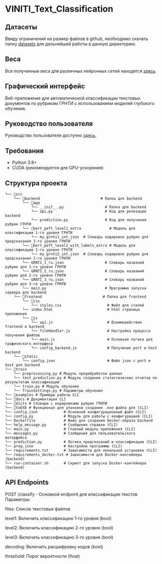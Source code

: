 # VINITI_Text_Classification

## Датасеты
Ввиду ограничений на размер файлов в github, необходимо скачать папку [datasets](https://vvzunin.me:10003/d/s/xfHnY40x4YOicNSECWYRfpbL6wxkXcZS/1ZHuNDJrT7zJV-l3JLp_FWtvbrUlfMPn-rrMgTa1ZSws) для дальнейшей работы в данную директорию.

## Веса
Все полученные веса для различных нейронных сетей находятся [здесь](https://vvzunin.me:10003/d/s/y7O7ow4NqStgYMnktinhk5Tvr9jAneYR/cZ9tgTKahzpz0Qs1Bxs0Iyby8DBB6sS6-QLygJNtVSws).

## Графический интерфейс

Веб-приложение для автоматической классификации текстовых документов по рубрикам ГРНТИ с использованием моделей глубокого обучения.

## Руководство пользователя

Руководство пользователя доступно [здесь](doc/manual.md).

## Требования

- Python 3.8+
- CUDA (рекомендуется для GPU-ускорения)

## Структура проекта
```
└── 📁src
    └── 📁backend                            # Папка для backend
        └── 📁app
            └── __init__.py                   # Папка для backend
            └── api.py                        # Код для релизации backend
            └── prediction.py                 # Код для получения рубрик ГРНТИ
        └── 📁bert_peft_level1_extra             # Модель для классификации 1-го уровня ГРНТИ
            └── my_grnti1_int.json  # Словарь кодировок рубрик для предсказания 1-го уронвя ГРНТИ
        └── 📁bert_peft_level2_with_labels_extra # Модель для классификации 2-го уровня ГРНТИ
            └── my_grnti2_int.json  # Словарь кодировок рубрик для предсказания 2-го уронвя ГРНТИ
        └── GRNTI_1_ru.json                   # Словарь названий рубрик для 1-го уровня ГРНТИ
        └── GRNTI_2_ru.json                   # Словарь названий рубрик для 2-го уровня ГРНТИ
        └── GRNTI_3_ru.json                   # Словарь названий рубрик для 3-го уровня ГРНТИ
        └── main.py                           # Программа запуска сервера для backend
    └── 📁frontend                            # Папка для frontend
        └── 📁css                
            └── styles.css                     # Файл для стилей
        └── index.html                         # html страница приложения
        └── 📁js
            └── api.js                         # Взаимодействие frontend и backend
            └── fileHandler.js                 # Настройка процесса получения файлов
            └── main.js                        # Основная логика для графического интерфеса
            └── config_backend.js              # Получение port и host backend
    └── 📁static
        └── config.json                        # Файл json с port и host для backend
└── 📁train
    └── preprocessing.py # Модуль предобработки данных 
    └── test_prediction.py # Модуль создания статистических отчетов по результатам классификации
    └── train.py # Модуль обучения
    └── TrainSettings.py # Параметры обучения
└── 📁examples # Примеры работы CLI
└── 📁docs # Документация CLI
└── 📁dicts # Словари с кодировками рубрик ГРНТИ
└── 📁toEXE # Функционал для упаковки создания .exe файла для (CLI)
└── config.json            # Основной конфигурационный файл (CLI)
└── config.py              # Модуль для работы с конфигурацией (CLI)
└── Dockerfile             # Файл для создания Docker-образа backend
└── help_message.py        # Сообщения справки (CLI)
└── main.py                # Главный модуль приложения (CLI)
└── messages.py            # Сообщения для пользовательского интерфейса 
└── prediction.py          # Логика предсказаний и классификации (CLI)
└── prog.json              # Настройки программы (CLI)
└── requirements.txt       # Зависимости для локальной установки (CLI)
└── requirements_docker.txt # Зависимости для Docker-контейнера (backend)
└── run-container.sh       # Скрипт для запуска Docker-контейнера (backend)
```
## API Endpoints
POST /classify - Основной endpoint для классификации текстов
Параметры:

files: Список текстовых файлов

level1: Включить классификацию 1-го уровня (bool)

level2: Включить классификацию 2-го уровня (bool)

level3: Включить классификацию 3-го уровня (bool)

decoding: Включить расшифровку кодов (bool)

threshold: Порог вероятности (float)
